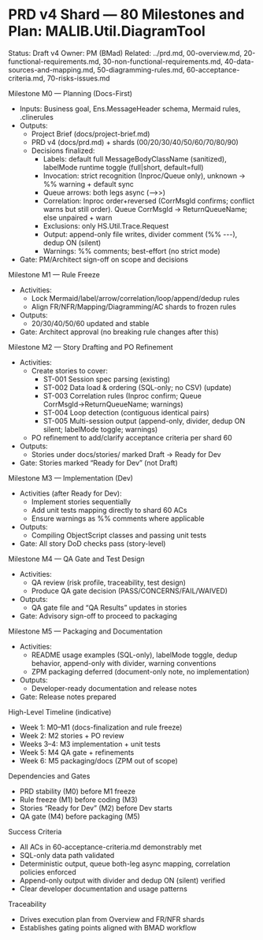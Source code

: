 # PRD v4 Shard — 80 Milestones and Plan: MALIB.Util.DiagramTool

Status: Draft v4
Owner: PM (BMad)
Related: ../prd.md, 00-overview.md, 20-functional-requirements.md, 30-non-functional-requirements.md, 40-data-sources-and-mapping.md, 50-diagramming-rules.md, 60-acceptance-criteria.md, 70-risks-issues.md

Milestone M0 — Planning (Docs-First)
- Inputs: Business goal, Ens.MessageHeader schema, Mermaid rules, .clinerules
- Outputs:
  - Project Brief (docs/project-brief.md)
  - PRD v4 (docs/prd.md) + shards (00/20/30/40/50/60/70/80/90)
  - Decisions finalized:
    - Labels: default full MessageBodyClassName (sanitized), labelMode runtime toggle (full|short, default=full)
    - Invocation: strict recognition (Inproc/Queue only), unknown → %% warning + default sync
    - Queue arrows: both legs async (-->>)
    - Correlation: Inproc order+reversed (CorrMsgId confirms; conflict warns but still order). Queue CorrMsgId → ReturnQueueName; else unpaired + warn
    - Exclusions: only HS.Util.Trace.Request
    - Output: append-only file writes, divider comment (%% ---), dedup ON (silent)
    - Warnings: %% comments; best-effort (no strict mode)
- Gate: PM/Architect sign-off on scope and decisions

Milestone M1 — Rule Freeze
- Activities:
  - Lock Mermaid/label/arrow/correlation/loop/append/dedup rules
  - Align FR/NFR/Mapping/Diagramming/AC shards to frozen rules
- Outputs:
  - 20/30/40/50/60 updated and stable
- Gate: Architect approval (no breaking rule changes after this)

Milestone M2 — Story Drafting and PO Refinement
- Activities:
  - Create stories to cover:
    - ST-001 Session spec parsing (existing)
    - ST-002 Data load & ordering (SQL-only; no CSV) (update)
    - ST-003 Correlation rules (Inproc confirm; Queue CorrMsgId→ReturnQueueName; warnings)
    - ST-004 Loop detection (contiguous identical pairs)
    - ST-005 Multi-session output (append-only, divider, dedup ON silent; labelMode toggle; warnings)
  - PO refinement to add/clarify acceptance criteria per shard 60
- Outputs:
  - Stories under docs/stories/ marked Draft → Ready for Dev
- Gate: Stories marked “Ready for Dev” (not Draft)

Milestone M3 — Implementation (Dev)
- Activities (after Ready for Dev):
  - Implement stories sequentially
  - Add unit tests mapping directly to shard 60 ACs
  - Ensure warnings as %% comments where applicable
- Outputs:
  - Compiling ObjectScript classes and passing unit tests
- Gate: All story DoD checks pass (story-level)

Milestone M4 — QA Gate and Test Design
- Activities:
  - QA review (risk profile, traceability, test design)
  - Produce QA gate decision (PASS/CONCERNS/FAIL/WAIVED)
- Outputs:
  - QA gate file and “QA Results” updates in stories
- Gate: Advisory sign-off to proceed to packaging

Milestone M5 — Packaging and Documentation
- Activities:
  - README usage examples (SQL-only), labelMode toggle, dedup behavior, append-only with divider, warning conventions
  - ZPM packaging deferred (document-only note, no implementation)
- Outputs:
  - Developer-ready documentation and release notes
- Gate: Release notes prepared

High-Level Timeline (indicative)
- Week 1: M0–M1 (docs-finalization and rule freeze)
- Week 2: M2 stories + PO review
- Weeks 3–4: M3 implementation + unit tests
- Week 5: M4 QA gate + refinements
- Week 6: M5 packaging/docs (ZPM out of scope)

Dependencies and Gates
- PRD stability (M0) before M1 freeze
- Rule freeze (M1) before coding (M3)
- Stories “Ready for Dev” (M2) before Dev starts
- QA gate (M4) before packaging (M5)

Success Criteria
- All ACs in 60-acceptance-criteria.md demonstrably met
- SQL-only data path validated
- Deterministic output, queue both-leg async mapping, correlation policies enforced
- Append-only output with divider and dedup ON (silent) verified
- Clear developer documentation and usage patterns

Traceability
- Drives execution plan from Overview and FR/NFR shards
- Establishes gating points aligned with BMAD workflow
